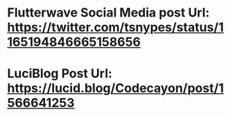 # Flutterwave Social Media post Url: https://twitter.com/tsnypes/status/1165194846665158656
# LuciBlog Post Url: https://lucid.blog/Codecayon/post/1566641253
